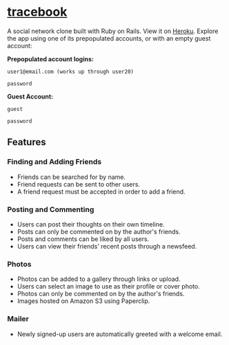 # [tracebook](http://tracebook.herokuapp.com/)

A social network clone built with Ruby on Rails. View it on [Heroku](http://tracebook.herokuapp.com/). Explore the app using one of its prepopulated accounts, or with an empty guest account:

**Prepopulated account logins:**

```
user1@email.com (works up through user20)

password
```

**Guest Account:**

```
guest

password
```

## Features

### Finding and Adding Friends

- Friends can be searched for by name.
- Friend requests can be sent to other users.
- A friend request must be accepted in order to add a friend.

### Posting and Commenting

- Users can post their thoughts on their own timeline.
- Posts can only be commented on by the author's friends.
- Posts and comments can be liked by all users.
- Users can view their friends' recent posts through a newsfeed.

### Photos

- Photos can be added to a gallery through links or upload.
- Users can select an image to use as their profile or cover photo.
- Photos can only be commented on by the author's friends.
- Images hosted on Amazon S3 using Paperclip.

### Mailer

- Newly signed-up users are automatically greeted with a welcome email.
